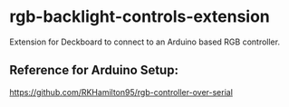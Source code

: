 # rgb-backlight-controls-extension
Extension for Deckboard to connect to an Arduino based RGB controller.

## Reference for Arduino Setup:
https://github.com/RKHamilton95/rgb-controller-over-serial
